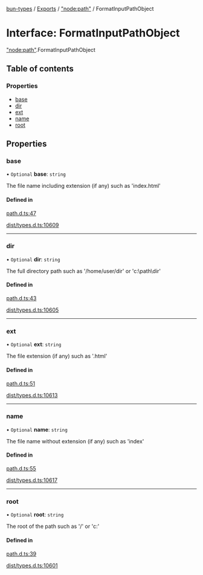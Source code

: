 [bun-types](../README.md) / [Exports](../modules.md) / ["node:path"](../modules/node_path_.md) / FormatInputPathObject

# Interface: FormatInputPathObject

["node:path"](../modules/node_path_.md).FormatInputPathObject

## Table of contents

### Properties

- [base](node_path_.FormatInputPathObject.md#base)
- [dir](node_path_.FormatInputPathObject.md#dir)
- [ext](node_path_.FormatInputPathObject.md#ext)
- [name](node_path_.FormatInputPathObject.md#name)
- [root](node_path_.FormatInputPathObject.md#root)

## Properties

### base

• `Optional` **base**: `string`

The file name including extension (if any) such as 'index.html'

#### Defined in

[path.d.ts:47](https://github.com/valgaze/bun-types/blob/5e53f27/path.d.ts#L47)

[dist/types.d.ts:10609](https://github.com/valgaze/bun-types/blob/5e53f27/dist/types.d.ts#L10609)

___

### dir

• `Optional` **dir**: `string`

The full directory path such as '/home/user/dir' or 'c:\path\dir'

#### Defined in

[path.d.ts:43](https://github.com/valgaze/bun-types/blob/5e53f27/path.d.ts#L43)

[dist/types.d.ts:10605](https://github.com/valgaze/bun-types/blob/5e53f27/dist/types.d.ts#L10605)

___

### ext

• `Optional` **ext**: `string`

The file extension (if any) such as '.html'

#### Defined in

[path.d.ts:51](https://github.com/valgaze/bun-types/blob/5e53f27/path.d.ts#L51)

[dist/types.d.ts:10613](https://github.com/valgaze/bun-types/blob/5e53f27/dist/types.d.ts#L10613)

___

### name

• `Optional` **name**: `string`

The file name without extension (if any) such as 'index'

#### Defined in

[path.d.ts:55](https://github.com/valgaze/bun-types/blob/5e53f27/path.d.ts#L55)

[dist/types.d.ts:10617](https://github.com/valgaze/bun-types/blob/5e53f27/dist/types.d.ts#L10617)

___

### root

• `Optional` **root**: `string`

The root of the path such as '/' or 'c:\'

#### Defined in

[path.d.ts:39](https://github.com/valgaze/bun-types/blob/5e53f27/path.d.ts#L39)

[dist/types.d.ts:10601](https://github.com/valgaze/bun-types/blob/5e53f27/dist/types.d.ts#L10601)
